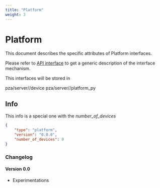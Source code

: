```yaml
---
title: "Platform"
weight: 3
---
```


# Platform

This document describes the specific attributes of Platform interfaces.

Please refer to [API interface](/docs/mqtt/core.md) to get a generic description of the interface mechanism.

This interfaces will be stored in 

pza/server/<hostname>/device
pza/server/<hostname>/platform_py

## Info

This info is a special one with the *number_of_devices*

```json
{
    "type": "platform",
    "version": "0.0.0",
    "number_of_devices": 0
}
```

### Changelog

#### Version 0.0

- Experimentations


